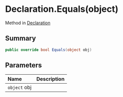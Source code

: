 # Declaration.Equals(object)

Method in [Declaration](api/csharp/yarn.compiler.declaration.md)

## Summary



```csharp
public override bool Equals(object obj)
```

## Parameters

|Name|Description|
|:---|:---|
|`object` obj||

